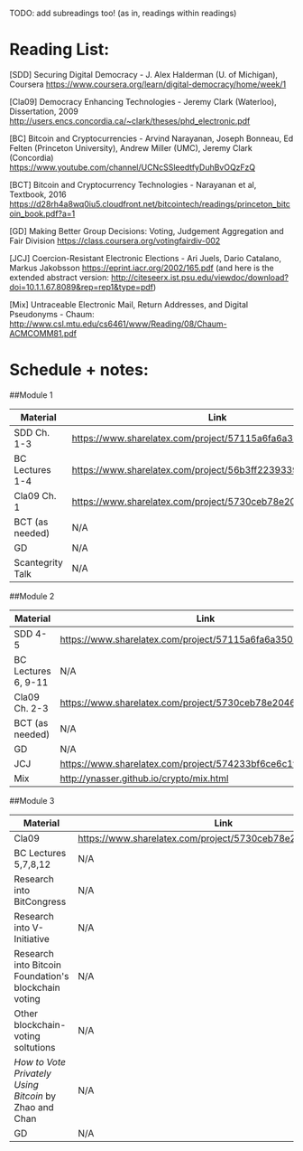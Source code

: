 TODO: add subreadings too! (as in, readings within readings)

Reading List:
============

[SDD] Securing Digital Democracy - J. Alex Halderman (U. of Michigan), Coursera
https://www.coursera.org/learn/digital-democracy/home/week/1

[Cla09] Democracy Enhancing Technologies - Jeremy Clark (Waterloo), Dissertation, 2009
http://users.encs.concordia.ca/~clark/theses/phd_electronic.pdf

[BC] Bitcoin and Cryptocurrencies - Arvind Narayanan, Joseph Bonneau, Ed Felten (Princeton University), Andrew Miller (UMC), Jeremy Clark (Concordia)
https://www.youtube.com/channel/UCNcSSleedtfyDuhBvOQzFzQ

[BCT] Bitcoin and Cryptocurrency Technologies - Narayanan et al, Textbook, 2016
https://d28rh4a8wq0iu5.cloudfront.net/bitcointech/readings/princeton_bitcoin_book.pdf?a=1

[GD] Making Better Group Decisions: Voting, Judgement Aggregation and Fair Division https://class.coursera.org/votingfairdiv-002

[JCJ] Coercion-Resistant Electronic Elections - Ari Juels, Dario Catalano, Markus Jakobsson
https://eprint.iacr.org/2002/165.pdf (and here is the extended abstract version: http://citeseerx.ist.psu.edu/viewdoc/download?doi=10.1.1.67.8089&rep=rep1&type=pdf)

[Mix] Untraceable Electronic Mail, Return Addresses, and Digital Pseudonyms - Chaum: http://www.csl.mtu.edu/cs6461/www/Reading/08/Chaum-ACMCOMM81.pdf

Schedule + notes:
=================

##Module 1

Material | Link | Done?
-----------------|-------|-------
SDD Ch. 1-3 | https://www.sharelatex.com/project/57115a6fa6a350103211b2c3 | Yes
BC Lectures 1-4 | https://www.sharelatex.com/project/56b3ff223933941474673238 | Yes
Cla09 Ch. 1 |  https://www.sharelatex.com/project/5730ceb78e2046ac67c92c37 | Yes
BCT (as needed) | N/A | No
GD | N/A | No
Scantegrity Talk | N/A | No

##Module 2

Material | Link | Done?
-----------------|-------|-------
SDD 4-5 | https://www.sharelatex.com/project/57115a6fa6a350103211b2c3 | Yes
BC Lectures 6, 9-11 | N/A | No
Cla09 Ch. 2-3 |  https://www.sharelatex.com/project/5730ceb78e2046ac67c92c37 | No
BCT (as needed) | N/A | No
GD | N/A | No
JCJ | https://www.sharelatex.com/project/574233bf6ce6c1f41a1c0069 | No
Mix | http://ynasser.github.io/crypto/mix.html | No

##Module 3

Material | Link | Done?
-----------------|-------|-------
Cla09 | https://www.sharelatex.com/project/5730ceb78e2046ac67c92c37 | No
BC Lectures 5,7,8,12 | N/A | No
Research into BitCongress | N/A | No
Research into V-Initiative | N/A | No
Research into Bitcoin Foundation's blockchain voting | N/A | No
Other blockchain-voting soltutions | N/A | No
_How to Vote Privately Using Bitcoin_ by Zhao and Chan | N/A | No
GD | N/A | No
